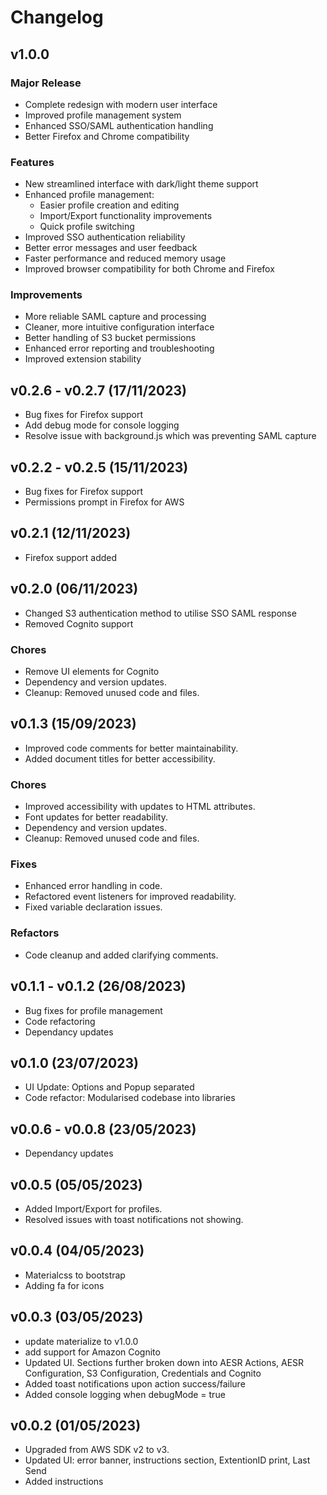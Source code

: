 # Changelog

## v1.0.0

### Major Release

- Complete redesign with modern user interface
- Improved profile management system
- Enhanced SSO/SAML authentication handling
- Better Firefox and Chrome compatibility

### Features

- New streamlined interface with dark/light theme support
- Enhanced profile management:
  - Easier profile creation and editing
  - Import/Export functionality improvements
  - Quick profile switching
- Improved SSO authentication reliability
- Better error messages and user feedback
- Faster performance and reduced memory usage
- Improved browser compatibility for both Chrome and Firefox

### Improvements

- More reliable SAML capture and processing
- Cleaner, more intuitive configuration interface
- Better handling of S3 bucket permissions
- Enhanced error reporting and troubleshooting
- Improved extension stability

## v0.2.6 - v0.2.7 (17/11/2023)

- Bug fixes for Firefox support
- Add debug mode for console logging
- Resolve issue with background.js which was preventing SAML capture

## v0.2.2 - v0.2.5 (15/11/2023)

- Bug fixes for Firefox support
- Permissions prompt in Firefox for AWS

## v0.2.1 (12/11/2023)

- Firefox support added

## v0.2.0 (06/11/2023)

- Changed S3 authentication method to utilise SSO SAML response
- Removed Cognito support

### Chores

- Remove UI elements for Cognito
- Dependency and version updates.
- Cleanup: Removed unused code and files.

## v0.1.3 (15/09/2023)

- Improved code comments for better maintainability.
- Added document titles for better accessibility.

### Chores

- Improved accessibility with updates to HTML attributes.
- Font updates for better readability.
- Dependency and version updates.
- Cleanup: Removed unused code and files.

### Fixes

- Enhanced error handling in code.
- Refactored event listeners for improved readability.
- Fixed variable declaration issues.

### Refactors

- Code cleanup and added clarifying comments.

## v0.1.1 - v0.1.2 (26/08/2023)

- Bug fixes for profile management
- Code refactoring
- Dependancy updates

## v0.1.0 (23/07/2023)

- UI Update: Options and Popup separated
- Code refactor: Modularised codebase into libraries

## v0.0.6 - v0.0.8 (23/05/2023)

- Dependancy updates

## v0.0.5 (05/05/2023)

- Added Import/Export for profiles.
- Resolved issues with toast notifications not showing.

## v0.0.4 (04/05/2023)

- Materialcss to bootstrap
- Adding fa for icons

## v0.0.3 (03/05/2023)

- update materialize to v1.0.0
- add support for Amazon Cognito
- Updated UI. Sections further broken down into AESR Actions, AESR Configuration, S3 Configuration, Credentials and Cognito
- Added toast notifications upon action success/failure
- Added console logging when debugMode = true

## v0.0.2 (01/05/2023)

- Upgraded from AWS SDK v2 to v3.
- Updated UI: error banner, instructions section, ExtentionID print, Last Send
- Added instructions
